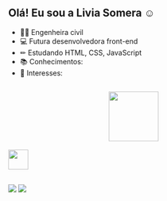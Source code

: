 ## Olá! Eu sou a Livia Somera ☺
- 👷‍♀️ Engenheira civil
- 💻 Futura desenvolvedora front-end
- ✏ Estudando HTML, CSS, JavaScript
- 📚 Conhecimentos:
- 🎨 Interesses: 

##

<div align="center">
  <a href="https://github.com/rafaballerini">  
  <img height="100em" src="https://github-readme-stats.vercel.app/api/top-langs/?username=livia-somera&layout=compact&langs_count=7&theme=dracula"/>
</div>

<div style="display: inline_block"><br>
  <img align="center" height="40" width="40" src="https://cdn.jsdelivr.net/gh/devicons/devicon/icons/html5/html5-original.svg">
   
</div>

##
<div>
  <a href="https://www.linkedin.com/in/liviasomera/" target="_blank"><img src="https://img.shields.io/badge/LinkedIn-0077B5?style=for-the-badge&logo=linkedin&logoColor=white" target="_blank"></a>
  <a href = "liviafabrin.somera@gmail.com"><img src="https://img.shields.io/badge/Gmail-D14836?style=for-the-badge&logo=gmail&logoColor=white" target="_blank"></a>
</div>
